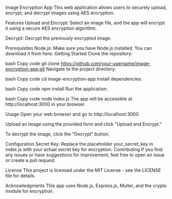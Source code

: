 Image Encryption App
This web application allows users to securely upload, encrypt, and decrypt images using AES encryption.

Features
Upload and Encrypt: Select an image file, and the app will encrypt it using a secure AES encryption algorithm.

Decrypt: Decrypt the previously encrypted image.

Prerequisites
Node.js: Make sure you have Node.js installed. You can download it from here.
Getting Started
Clone the repository:

bash
Copy code
git clone https://github.com/your-username/image-encryption-app.git
Navigate to the project directory:

bash
Copy code
cd image-encryption-app
Install dependencies:

bash
Copy code
npm install
Run the application:

bash
Copy code
node index.js
The app will be accessible at http://localhost:3000 in your browser.

Usage
Open your web browser and go to http://localhost:3000.

Upload an image using the provided form and click "Upload and Encrypt."

To decrypt the image, click the "Decrypt" button.

Configuration
Secret Key: Replace the placeholder your_secret_key in index.js with your actual secret key for encryption.
Contributing
If you find any issues or have suggestions for improvement, feel free to open an issue or create a pull request.

License
This project is licensed under the MIT License - see the LICENSE file for details.

Acknowledgments
This app uses Node.js, Express.js, Multer, and the crypto module for encryption.
